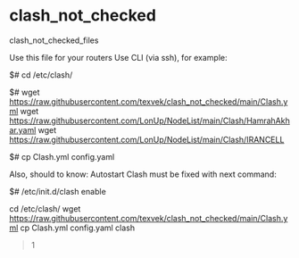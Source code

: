# clash_not_checked
clash_not_checked_files

Use this file for your routers
Use CLI (via ssh), for example:

$# cd /etc/clash/

$# wget https://raw.githubusercontent.com/texvek/clash_not_checked/main/Clash.yml
wget https://raw.githubusercontent.com/LonUp/NodeList/main/Clash/HamrahAkhar.yaml
wget https://raw.githubusercontent.com/LonUp/NodeList/main/Clash/IRANCELL


$# cp Clash.yml config.yaml

Also, should to know:
Autostart Clash must be fixed with next command:

$# /etc/init.d/clash enable


cd /etc/clash/
wget https://raw.githubusercontent.com/texvek/clash_not_checked/main/Clash.yml
cp Clash.yml config.yaml
clash
>1

